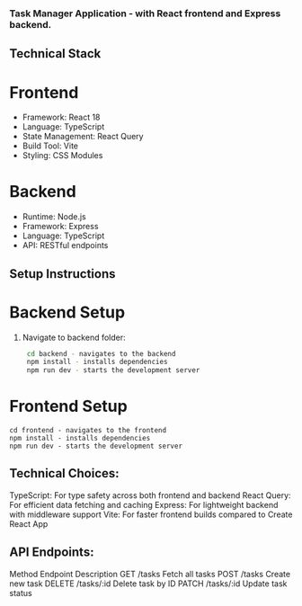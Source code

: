 ### Task Manager Application - with React frontend and Express backend.

## Technical Stack
# Frontend
- Framework: React 18
- Language: TypeScript
- State Management: React Query
- Build Tool: Vite
- Styling: CSS Modules
# Backend
- Runtime: Node.js
- Framework: Express
- Language: TypeScript
- API: RESTful endpoints

## Setup Instructions
# Backend Setup
1. Navigate to backend folder:
   ```bash
    cd backend - navigates to the backend
    npm install - installs dependencies
    npm run dev - starts the development server 
# Frontend Setup
    cd frontend - navigates to the frontend
    npm install - installs dependencies
    npm run dev - starts the development server

## Technical Choices:
  TypeScript: For type safety across both frontend and backend
  React Query: For efficient data fetching and caching
  Express: For lightweight backend with middleware support
  Vite: For faster frontend builds compared to Create React App

## API Endpoints:
Method	Endpoint	  Description
GET		  /tasks	   Fetch all tasks
POST	    /tasks		 Create new task
DELETE	/tasks/:id	Delete task by ID
PATCH	  /tasks/:id	Update task status
